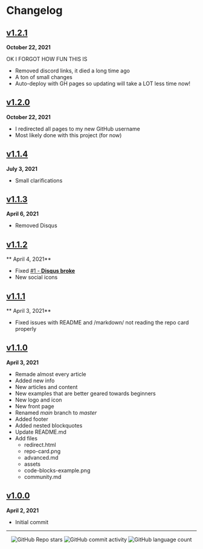 # Changelog

## <a href="https://github.com/uravgcatboy/formatting/releases/tag/v1.2.1">v1.2.1</a>

**October 22, 2021**

OK I FORGOT HOW FUN THIS IS

* Removed discord links, it died a long time ago
* A ton of small changes
* Auto-deploy with GH pages so updating will take a LOT less time now!

## <a href="https://github.com/uravgcatboy/formatting/releases/tag/v1.2.0">v1.2.0</a>

**October 22, 2021**

* I redirected all pages to my new GitHub username
* Most likely done with this project (for now)

## <a href="https://github.com/uravgcatboy/formatting/releases/tag/v1.1.4">v1.1.4</a>

**July 3, 2021**

* Small clarifications

## <a href="https://github.com/uravgcatboy/formatting/releases/tag/v1.1.3">v1.1.3</a>

**April 6, 2021**

* Removed Disqus

## <a href="https://github.com/uravgcatboy/formatting/releases/tag/v1.1.2">v1.1.2</a>

** April 4, 2021**

* Fixed [#1 - **Disqus broke**](https://github.com/uravgcatboy/formatting/issues/1)
* New social icons

## <a href="https://github.com/uravgcatboy/formatting/releases/tag/v1.1.1">v1.1.1</a>

** April 3, 2021**

* Fixed issues with README and /markdown/ not reading the repo card properly

## <a href="https://github.com/uravgcatboy/formatting/releases/tag/v1.1.0">v1.1.0</a>

**April 3, 2021**

* Remade almost every article
* Added new info
* New articles and content
* New examples that are better geared towards beginners
* New logo and icon
* New front page
* Renamed *main* branch to *master*
* Added footer
* Added nested blockquotes
* Update README.md
* Add files
    * redirect.html
    * repo-card.png
    * advanced.md
    * assets
    * code-blocks-example.png
    * community.md

## <a href="https://github.com/uravgcatboy/formatting/releases/tag/v1.0.0">v1.0.0</a>

**April 2, 2021**

* Initial commit


<!-- Footer -->

---

<p align="center">
  <img alt="GitHub Repo stars" src="https://img.shields.io/github/stars/uravgcatboy/formatting?style=for-the-badge">
  <img alt="GitHub commit activity" src="https://img.shields.io/github/commit-activity/m/uravgcatboy/formatting?style=for-the-badge">
  <img alt="GitHub language count" src="https://img.shields.io/github/languages/count/uravgcatboy/formatting?style=for-the-badge">
</p>

